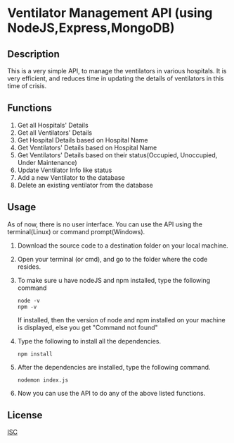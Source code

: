 # Ventilator Management API (using NodeJS,Express,MongoDB)

## Description 
This is a very simple API, to manage the ventilators in various hospitals. It is very efficient, and reduces time in updating the details of ventilators in this time of crisis.

## Functions
1. Get all Hospitals' Details
2. Get all Ventilators' Details
3. Get Hospital Details based on Hospital Name
4. Get Ventilators' Details based on Hospital Name
5. Get Ventilators' Details based on their status(Occupied, Unoccupied, Under Maintenance)
6. Update Ventilator Info like status
7. Add a new Ventilator to the database
8. Delete an existing ventilator from the database

## Usage
As of now, there is no user interface. You can use the API using the terminal(Linux) or command prompt(Windows).
1. Download the source code to a destination folder on your local machine.
2. Open your terminal (or cmd), and go to the folder where the code resides.
3. To make sure u have nodeJS and npm installed, type the following command 
    ```
    node -v
    npm -v
    ```
    If installed, then the version of node and npm installed on your machine is displayed, else you get "Command not found"

4. Type the following to install all the dependencies.
    ```
    npm install
    ```
5. After the dependencies are installed, type the following command.
    ```
    nodemon index.js
    ```
6. Now you can use the API to do any of the above listed functions.

## License
[ISC](https://choosealicense.com/licenses/isc/)
